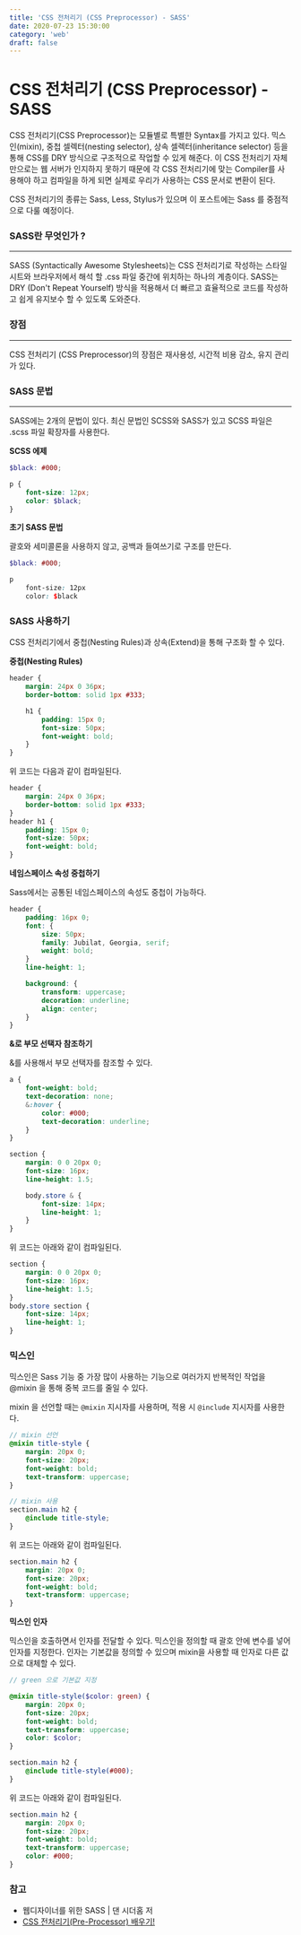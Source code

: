 ```yaml
---
title: 'CSS 전처리기 (CSS Preprocessor) - SASS'
date: 2020-07-23 15:30:00
category: 'web'
draft: false
---
```


CSS 전처리기 (CSS Preprocessor) - SASS
========================

CSS 전처리기(CSS Preprocessor)는 모듈별로 특별한 Syntax를 가지고 있다. 믹스인(mixin), 중첩 셀렉터(nesting selector), 상속 셀렉터(inheritance selector) 등을 통해 CSS를 DRY 방식으로 구조적으로 작업할 수 있게 해준다. 이 CSS 전처리기 자체만으로는 웹 서버가 인지하지 못하기 때문에 각 CSS 전처리기에 맞는 Compiler를 사용해야 하고 컴파일을 하게 되면 실제로 우리가 사용하는 CSS 문서로 변환이 된다.

CSS 전처리기의 종류는 Sass, Less, Stylus가 있으며 이 포스트에는 Sass 를 중점적으로 다룰 예정이다.

### SASS란 무엇인가 ?

---

SASS (Syntactically Awesome Stylesheets)는 CSS 전처리기로 작성하는 스타일시트와 브라우저에서 해석 할 .css 파일 중간에 위치하는 하나의 계층이다. SASS는 DRY (Don't Repeat Yourself) 방식을 적용해서 더 빠르고 효율적으로 코드를 작성하고 쉽게 유지보수 할 수 있도록 도와준다.

### 장점

---

CSS 전처리기 (CSS Preprocessor)의 장점은 재사용성, 시간적 비용 감소, 유지 관리가 있다.


### SASS 문법

---

SASS에는 2개의 문법이 있다. 최신 문법인 SCSS와 SASS가 있고 SCSS 파일은 .scss 파일 확장자를 사용한다.

**SCSS 에제**

```scss
$black: #000;

p {
    font-size: 12px;
    color: $black;
}
```

**초기 SASS 문법**

괄호와 세미콜론을 사용하지 않고, 공백과 들여쓰기로 구조를 만든다. 

```scss
$black: #000;

p
    font-size: 12px
    color: $black
```


### SASS 사용하기

CSS 전처리기에서 중첩(Nesting Rules)과 상속(Extend)을 통해 구조화 할 수 있다.

**중첩(Nesting Rules)**

```scss
header {
    margin: 24px 0 36px;
    border-bottom: solid 1px #333;

    h1 {
        padding: 15px 0;
        font-size: 50px;
        font-weight: bold;
    }   
}
```

위 코드는 다음과 같이 컴파일된다.

```scss
header {
    margin: 24px 0 36px;
    border-bottom: solid 1px #333;
}
header h1 {
    padding: 15px 0;
    font-size: 50px;
    font-weight: bold;
}   
```
**네임스페이스 속성 중첩하기**

Sass에서는 공통된 네임스페이스의 속성도 중첩이 가능하다.

```scss
header {
    padding: 16px 0;
    font: {
        size: 50px;
        family: Jubilat, Georgia, serif;
        weight: bold;
    }
    line-height: 1;

    background: {
        transform: uppercase;
        decoration: underline;
        align: center;
    }
}
```

**&로 부모 선택자 참조하기**

&를 사용해서 부모 선택자를 참조할 수 있다.

```scss
a {
    font-weight: bold;
    text-decoration: none;
    &:hover {
        color: #000;
        text-decoration: underline;
    }
}
```

```scss
section {
    margin: 0 0 20px 0;
    font-size: 16px;
    line-height: 1.5;

    body.store & {
        font-size: 14px;
        line-height: 1;
    }
}
```

위 코드는 아래와 같이 컴파일된다.

```scss
section {
    margin: 0 0 20px 0;
    font-size: 16px;
    line-height: 1.5;
}
body.store section {
    font-size: 14px;
    line-height: 1;
}
```

### 믹스인
믹스인은 Sass 기능 중 가장 많이 사용하는 기능으로 여러가지 반복적인 작업을 @mixin 을 통해 중복 코드를 줄일 수 있다.

mixin 을 선언할 때는 `@mixin` 지시자를 사용하며, 적용 시 `@include` 지시자를 사용한다.

```scss
// mixin 선언
@mixin title-style {
    margin: 20px 0;
    font-size: 20px;
    font-weight: bold;
    text-transform: uppercase;
}

// mixin 사용
section.main h2 {
    @include title-style;
}
```

위 코드는 아래와 같이 컴파일된다.

```scss
section.main h2 {
    margin: 20px 0;
    font-size: 20px;
    font-weight: bold;
    text-transform: uppercase;
}
```

**믹스인 인자**

믹스인을 호출하면서 인자를 전달할 수 있다. 믹스인을 정의할 때 괄호 안에 변수를 넣어 인자를 지정한다. 인자는 기본값을 정의할 수 있으며 mixin을 사용할 때 인자로 다른 값으로 대체할 수 있다.
```scss
// green 으로 기본값 지정

@mixin title-style($color: green) {
    margin: 20px 0;
    font-size: 20px;
    font-weight: bold;
    text-transform: uppercase;
    color: $color;
}

section.main h2 {
    @include title-style(#000);
}
```

위 코드는 아래와 같이 컴파일된다.

```scss
section.main h2 {
    margin: 20px 0;
    font-size: 20px;
    font-weight: bold;
    text-transform: uppercase;
    color: #000;
}
```

### 참고
- 웹디자이너를 위한 SASS | 댄 시더홈 저
- [CSS 전처리기(Pre-Processor) 배우기!](https://kdydesign.github.io/2019/05/12/css-preprocessor/)